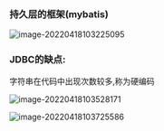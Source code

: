 ### 持久层的框架(mybatis)

![image-20220418103225095](../../../blog/zheng-s/source/image/image-20220418103225095.png)



### JDBC的缺点:

字符串在代码中出现次数较多,称为硬编码

![image-20220418103528171](../../../blog/zheng-s/source/image/image-20220418103528171.png)





![image-20220418103725586](../../../blog/zheng-s/source/image/image-20220418103725586.png)